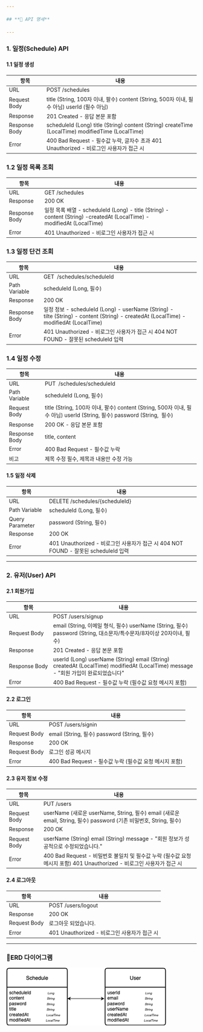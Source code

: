 ```yaml
---

## **📌 API 명세**

---
```


[](https://github.com/f-api/basic-spring#api-%EB%AA%85%EC%84%B8)

### **1\. 일정(Schedule) API**

[](https://github.com/f-api/basic-spring#1-%EC%9D%BC%EC%A0%95schedule-api)

#### **1.1 일정 생성**

| 항목 | 내용 |
| --- | --- |
| URL | POST /schedules |
| Request Body | title (String, 100자 이내, 팔수)   content (String, 500자 이내, 필수 아님)   userId (필수 아님) |
| Response | 201 Created - 응답 본문 포함 |
| Response Body | scheduleId (Long)   title (String)   content (String)   createTime (LocalTime)   modifiedTime (LocalTime) |
| Error | 400 Bad Request - 필수값 누락, 글자수 초과   401 Unauthorized - 비로그인 사용자가 접근 시 |

### **1.2 일정 목록 조회**

[](https://github.com/f-api/basic-spring#12-%EC%9D%BC%EC%A0%95-%EB%AA%A9%EB%A1%9D-%EC%A1%B0%ED%9A%8C)

| 항목 | 내용 |
| --- | --- |
| URL | GET /schedules |
| Response | 200 OK |
| Response Body | 일정 목록 배열   \- scheduleId (Long)   \- title (String)   \- content (String)   \-createdAt (LocalTime)   \- modifiedAt (LocalTime) |
| Error | 401 Unauthorized - 비로그인 사용자가 접근 시 |

### **1.3 일정 단건 조회**

[](https://github.com/f-api/basic-spring#13-%EC%9D%BC%EC%A0%95-%EB%8B%A8%EA%B1%B4-%EC%A1%B0%ED%9A%8C)

| 항목 | 내용 |
| --- | --- |
| URL | GET  /schedules/scheduleId |
| Path Variable | scheduleId (Long, 필수) |
| Response | 200 OK  |
| Response Body | 일정 정보   \- scheduleId (Long)   \- userName (String)   \- tilte (String)   \- content (String)   \- createdAt (LocalTime)   \- modifiedAt (LocalTime) |
| Error | 401 Unauthorized - 비로그인 사용자가 접근 시   404 NOT FOUND - 잘못된 scheduleId 입력 |

### **1.4 일정 수정**

| 항목 | 내용 |
| --- | --- |
| URL | PUT  /schedules/scheduleId |
| Path Variable | scheduleId (Long, 필수) |
| Request Body | title (String, 100자 이내, 팔수)   content (String, 500자 이내, 필수 아님)   userId (String, 필수)   password (String,  필수) |
| Response | 200 OK - 응답 본문 포함 |
| Response Body | title, content |
| Error | 400 Bad Request - 필수값 누락 |
| 비고 | 제목 수정 필수, 제목과 내용만 수정 가능 |

[](https://github.com/f-api/basic-spring#14-%EC%9D%BC%EC%A0%95-%EC%88%98%EC%A0%95)

#### **1.5 일정 삭제**

[](https://github.com/f-api/basic-spring#15-%EC%9D%BC%EC%A0%95-%EC%82%AD%EC%A0%9C)

| 항목 | 내용 |
| --- | --- |
| URL | DELETE /schedules/{scheduleId} |
| Path Variable | scheduleId (Long, 필수) |
| Query Parameter | password (String, 필수) |
| Response | 200 OK |
| Error | 401 Unauthorized - 비로그인 사용자가 접근 시   404 NOT FOUND - 잘못된 scheduleId 입력 |

---

### **2\. 유저(User) API**

#### **2.1 회원가입**

| 항목 | 내용 |
| --- | --- |
| URL | POST /users/signup |
| Request Body | email (String, 이메일 형식, 필수)   userName (String, 필수)   password (String, 대소문자/특수문자/8자이상 20자이내, 필수) |
| Response | 201 Created - 응답 본문 포함 |
| Response Body | userId (Long)   userName (String)   email (String)   createdAt (LocalTime)   modifiedAt (LocalTime)   message - "회원 가입이 완료되었습니다" |
| Error | 400 Bad Request - 필수값 누락 (필수값 요청 메시지 포함) |

#### **2.2 로그인**

| 항목 | 내용 |
| --- | --- |
| URL | POST /users/signin |
| Request Body |   email (String, 필수)  password (String, 필수)     |
| Response | 200 OK |
| Request Body | 로그인 성공 메시지 |
| Error  | 400 Bad Request \- 필수값 누락 (필수값 요청 메시지 포함) |

#### **2.3 유저 정보 수정**

| 항목 | 내용 |
| --- | --- |
| URL | PUT /users |
| Request Body | userName (새로운 userName, String, 필수)   email (새로운 email, String, 필수)   password (기존 비밀번호, String, 필수)  |
| Response | 200 OK |
| Request Body | userName (String)   email (String)   message - "회원 정보가 성공적으로 수정되었습니다." |
| Error  | 400 Bad Request - 비밀번호 불일치 및 필수값 누락 (필수값 요청 메시지 포함)   401 Unauthorized - 비로그인 사용자가 접근 시 |

#### **2.4 로그아웃**

| 항목 | 내용 |
| --- | --- |
| URL | POST /users/logout |
| Response | 200 OK |
| Request Body | 로그아웃 되었습니다. |
| Error  | 401 Unauthorized - 비로그인 사용자가 접근 시 |

---

### 📌ERD 다이어그램
![](/diagram.png)

